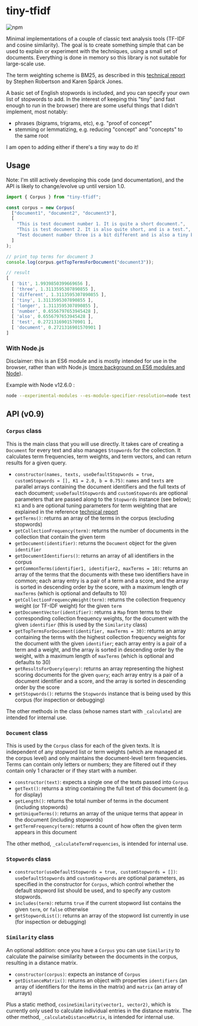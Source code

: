 # tiny-tfidf
![npm](https://img.shields.io/npm/v/tiny-tfidf.svg)

Minimal implementations of a couple of classic text analysis tools (TF-IDF and cosine similarity). The goal is to create something simple that can be used to explain or experiment with the techniques, using a small set of documents. Everything is done in memory so this library is not suitable for large-scale use.

The term weighting scheme is BM25, as described in this [technical report](https://www.cl.cam.ac.uk/techreports/UCAM-CL-TR-356.pdf) by Stephen Robertson and Karen Spärck Jones.

A basic set of English stopwords is included, and you can specify your own list of stopwords to add. In the interest of keeping this "tiny" (and fast enough to run in the browser) there are some useful things that I didn't implement, most notably:
- phrases (bigrams, trigrams, etc), e.g. "proof of concept"
- stemming or lemmatizing, e.g. reducing "concept" and "concepts" to the same root

I am open to adding either if there's a tiny way to do it!

## Usage

Note: I'm still actively developing this code (and documentation), and the API is likely to change/evolve up until version 1.0.

```js
import { Corpus } from "tiny-tfidf";

const corpus = new Corpus(
  ["document1", "document2", "document3"],
  [
    "This is test document number 1. It is quite a short document.",
    "This is test document 2. It is also quite short, and is a test.",
    "Test document number three is a bit different and is also a tiny bit longer."
  ]
);

// print top terms for document 3
console.log(corpus.getTopTermsForDocument("document3"));

// result
[
  [ 'bit', 1.9939850399669656 ],
  [ 'three', 1.3113595307890855 ],
  [ 'different', 1.3113595307890855 ],
  [ 'tiny', 1.3113595307890855 ],
  [ 'longer', 1.3113595307890855 ],
  [ 'number', 0.6556797653945428 ],
  [ 'also', 0.6556797653945428 ],
  [ 'test', 0.2721316901570901 ],
  [ 'document', 0.2721316901570901 ]
]
```

### With Node.js

Disclaimer: this is an ES6 module and is mostly intended for use in the browser, rather than with Node.js ([more background on ES6 modules and Node](https://github.com/nodejs/modules/blob/master/doc/announcement.md#es-module-code-in-packages)).

Example with Node v12.6.0 :

```sh
node --experimental-modules --es-module-specifier-resolution=node test.js
```
## API (v0.9)

### `Corpus` class

This is the main class that you will use directly. It takes care of creating a `Document` for every text and also manages `Stopwords` for the collection. It calculates term frequencies, term weights, and term vectors, and can return results for a given query.
- `constructor(names, texts, useDefaultStopwords = true, customStopwords = [], K1 = 2.0, b = 0.75)`: `names` and `texts` are parallel arrays containing the document identifiers and the full texts of each document; `useDefaultStopwords` and `customStopwords` are optional parameters that are passed along to the `Stopwords` instance (see below); `K1` and `b` are optional tuning parameters for term weighting that are explained in the reference [technical report](https://www.cl.cam.ac.uk/techreports/UCAM-CL-TR-356.pdf)
- `getTerms()`: returns an array of the terms in the corpus (excluding stopwords)
- `getCollectionFrequency(term)`: returns the number of documents in the collection that contain the given term
- `getDocument(identifier)`: returns the `Document` object for the given `identifier`
- `getDocumentIdentifiers()`: returns an array of all identifiers in the corpus
- `getCommonTerms(identifier1, identifier2, maxTerms = 10)`: returns an array of the terms that the documents with these two identifiers have in common; each array entry is a pair of a term and a score, and the array is sorted in descending order by the score, with a maximum length of `maxTerms` (which is optional and defaults to 10)
- `getCollectionFrequencyWeight(term)`: returns the collection frequency weight (or TF-IDF weight) for the given `term`
- `getDocumentVector(identifier)`: returns a `Map` from terms to their corresponding collection frequency weights, for the document with the given `identifier` (this is used by the `Similarity` class)
- `getTopTermsForDocument(identifier, maxTerms = 30)`: returns an array containing the terms with the highest collection frequency weights for the document with the given `identifier`; each array entry is a pair of a term and a weight, and the array is sorted in descending order by the weight, with a maximum length of `maxTerms` (which is optional and defaults to 30)
- `getResultsForQuery(query)`: returns an array representing the highest scoring documents for the given `query`; each array entry is a pair of a document identifier and a score, and the array is sorted in descending order by the score
- `getStopwords()`: returns the `Stopwords` instance that is being used by this corpus (for inspection or debugging)

The other methods in the class (whose names start with `_calculate`) are intended for internal use.

### `Document` class

This is used by the `Corpus` class for each of the given texts. It is independent of any stopword list or term weights (which are managed at the corpus level) and only maintains the document-level term frequencies. Terms can contain only letters or numbers; they are filtered out if they contain only 1 character or if they start with a number.
- `constructor(text)`: expects a single one of the texts passed into `Corpus`
- `getText()`: returns a string containing the full text of this document (e.g. for display)
- `getLength()`: returns the total number of terms in the document (including stopwords)
- `getUniqueTerms()`: returns an array of the unique terms that appear in the document (including stopwords)
- `getTermFrequency(term)`: returns a count of how often the given term appears in this document

The other method, `_calculateTermFrequencies`, is intended for internal use.

### `Stopwords` class

- `constructor(useDefaultStopwords = true, customStopwords = [])`: `useDefaultStopwords` and `customStopwords` are optional parameters, as specified in the constructor for `Corpus`, which control whether the default stopword list should be used, and to specify any custom stopwords.
- `includes(term)`: returns `true` if the current stopword list contains the given `term`, or `false` otherwise
- `getStopwordList()`: returns an array of the stopword list currently in use (for inspection or debugging)

### `Similarity` class

An optional addition: once you have a `Corpus` you can use `Similarity` to calculate the pairwise similarity between the documents in the corpus, resulting in a distance matrix.
- `constructor(corpus)`: expects an instance of `Corpus`
- `getDistanceMatrix()`: returns an object with properties `identifiers` (an array of identifiers for the items in the matrix) and `matrix` (an array of arrays)

Plus a static method, `cosineSimilarity(vector1, vector2)`, which is currently only used to calculate individual entries in the distance matrix. The other method, `_calculateDistanceMatrix`, is intended for internal use.
